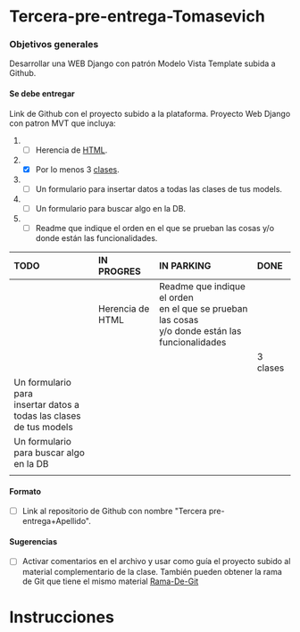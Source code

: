 # Tercera-pre-entrega-Tomasevich

### Objetivos generales

Desarrollar una WEB Django con patrón Modelo Vista Template subida a Github.

#### Se debe entregar

Link de Github con el proyecto subido a la plataforma.
Proyecto Web Django con patron MVT que incluya:

1. -[ ] Herencia de [HTML](MVT/templates).
2. -[x] Por lo menos 3 [clases](MVT/models.py).
3. -[ ] Un formulario para insertar datos a todas las clases de tus models.
4. -[ ] Un formulario para buscar algo en la DB.
5. -[ ] Readme que indique el orden en el que se prueban las cosas y/o donde están las funcionalidades.

| TODO                                                                         | IN PROGRES         | IN PARKING                                                                                                 | DONE       |
|:-----------------------------------------------------------------------------|:-------------------|:-----------------------------------------------------------------------------------------------------------|:-----------|
|                                                                              | Herencia de HTML   | Readme que indique el orden <br/>en el que se prueban las cosas <br/>y/o donde están las funcionalidades   |            |
|                                                                              |                    |                                                                                                            | 3 clases   |
| Un formulario para <br/>insertar datos a <br/>todas las clases de tus models |                    |                                                                                                            |            |
| Un formulario para buscar algo en la DB                                      |                    |                                                                                                            |            |
|                                                                              |                    |                                                                                                            |            |

#### Formato

- [ ] Link al repositorio de Github con nombre "Tercera pre-entrega+Apellido".

#### Sugerencias

- [ ] Activar comentarios en el archivo y usar como guía el proyecto subido al material complementario de la clase. 
También pueden obtener la rama de Git que tiene el mismo material 
[Rama-De-Git](https://github.com/NicolasPerezUNLaSMN/ProyectoCoder/tree/42e923e5a69f73d21abc07f4f33f0b899693f98a)

# Instrucciones

